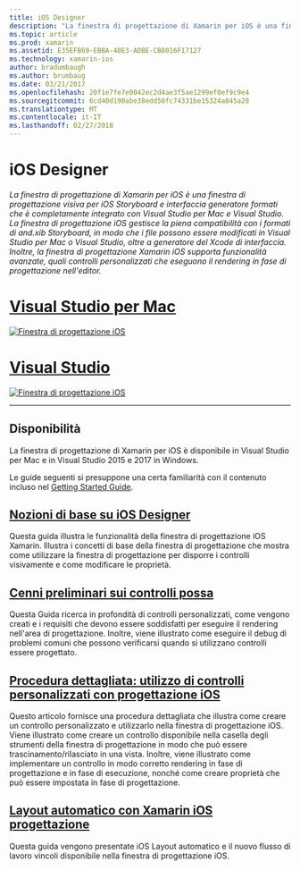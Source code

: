 ```yaml
---
title: iOS Designer
description: "La finestra di progettazione di Xamarin per iOS è una finestra di progettazione visiva per iOS Storyboard e interfaccia generatore formati che è completamente integrato con Visual Studio per Mac e Visual Studio. La finestra di progettazione iOS gestisce la piena compatibilità con i formati di and.xib Storyboard, in modo che i file possono essere modificati in Visual Studio per Mac o Visual Studio, oltre a generatore del Xcode di interfaccia. Inoltre, la finestra di progettazione Xamarin iOS supporta funzionalità avanzate, quali controlli personalizzati che eseguono il rendering in fase di progettazione nell'editor."
ms.topic: article
ms.prod: xamarin
ms.assetid: E35EFB69-EBBA-40E3-ADBE-CB8016F17127
ms.technology: xamarin-ios
author: bradumbaugh
ms.author: brumbaug
ms.date: 03/21/2017
ms.openlocfilehash: 20f1e7fe7e0042ec2d4ae3f5ae1299ef0ef9c9e4
ms.sourcegitcommit: 6cd40d190abe38edd50fc74331be15324a845a28
ms.translationtype: MT
ms.contentlocale: it-IT
ms.lasthandoff: 02/27/2018
---
```

# <a name="ios-designer"></a>iOS Designer

_La finestra di progettazione di Xamarin per iOS è una finestra di progettazione visiva per iOS Storyboard e interfaccia generatore formati che è completamente integrato con Visual Studio per Mac e Visual Studio. La finestra di progettazione iOS gestisce la piena compatibilità con i formati di and.xib Storyboard, in modo che i file possono essere modificati in Visual Studio per Mac o Visual Studio, oltre a generatore del Xcode di interfaccia. Inoltre, la finestra di progettazione Xamarin iOS supporta funzionalità avanzate, quali controlli personalizzati che eseguono il rendering in fase di progettazione nell'editor._

# <a name="visual-studio-for-mactabvsmac"></a>[Visual Studio per Mac](#tab/vsmac)


[![](images/designer-new1.png "Finestra di progettazione iOS")](images/designer-new1.png)


# <a name="visual-studiotabvswin"></a>[Visual Studio](#tab/vswin)


[![](images/designer-vs.png "Finestra di progettazione iOS")](images/designer-vs.png)


-----

## <a name="availability"></a>Disponibilità

La finestra di progettazione di Xamarin per iOS è disponibile in Visual Studio per Mac e in Visual Studio 2015 e 2017 in Windows.

Le guide seguenti si presuppone una certa familiarità con il contenuto incluso nel [Getting Started Guide](~/ios/get-started/index.md).


## <a name="ios-designer-basicsintroductionmd"></a>[Nozioni di base su iOS Designer](introduction.md)

Questa guida illustra le funzionalità della finestra di progettazione iOS Xamarin. Illustra i concetti di base della finestra di progettazione che mostra come utilizzare la finestra di progettazione per disporre i controlli visivamente e come modificare le proprietà.

##  <a name="designable-controls-overviewios-designable-controls-overviewmd"></a>[Cenni preliminari sui controlli possa](ios-designable-controls-overview.md)

Questa Guida ricerca in profondità di controlli personalizzati, come vengono creati e i requisiti che devono essere soddisfatti per eseguire il rendering nell'area di progettazione. Inoltre, viene illustrato come eseguire il debug di problemi comuni che possono verificarsi quando si utilizzano controlli essere progettato.

##  <a name="walkthrough---using-custom-controls-with-ios-designerios-designable-controls-walkthroughmd"></a>[Procedura dettagliata: utilizzo di controlli personalizzati con progettazione iOS](ios-designable-controls-walkthrough.md)

Questo articolo fornisce una procedura dettagliata che illustra come creare un controllo personalizzato e utilizzarlo nella finestra di progettazione iOS. Viene illustrato come creare un controllo disponibile nella casella degli strumenti della finestra di progettazione in modo che può essere trascinamento/rilasciato in una vista. Inoltre, viene illustrato come implementare un controllo in modo corretto rendering in fase di progettazione e in fase di esecuzione, nonché come creare proprietà che può essere impostata in fase di progettazione.

##  <a name="auto-layout-with-the-xamarin-ios-designerdesigner-auto-layoutmd"></a>[Layout automatico con Xamarin iOS progettazione](designer-auto-layout.md)

Questa guida vengono presentate iOS Layout automatico e il nuovo flusso di lavoro vincoli disponibile nella finestra di progettazione iOS.
